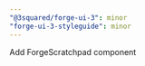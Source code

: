```yaml
---
"@3squared/forge-ui-3": minor
"forge-ui-3-styleguide": minor
---
```


Add ForgeScratchpad component
